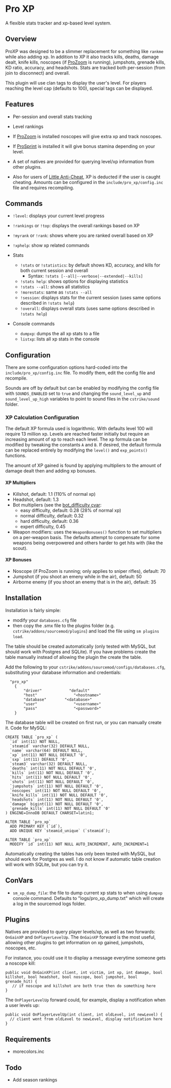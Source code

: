 # Pro XP

A flexible stats tracker and xp-based level system.  

## Overview

ProXP was designed to be a slimmer replacement for something like `rankme` while also adding xp.  In addition to XP it also tracks kills, deaths, damage dealt, knife kills, noscopes (if [ProZoom](https://github.com/vishusandy/ProZoom) is running), jumpshots, grenade kills, KD ratio, accuracy, and headshots.  Stats are tracked both per-session (from join to disconnect) and overall.

This plugin will use clan tags to display the user's level.  For players reaching the level cap (defaults to 100), special tags can be displayed.

## Features

- Per-session and overall stats tracking

- Level rankings

- If [ProZoom](https://github.com/vishusandy/ProZoom) is installed noscopes will give extra xp and track noscopes.

- If [ProSprint](https://github.com/vishusandy/ProSprint) is installed it will give bonus stamina depending on your level.

- A set of natives are provided for querying level/xp information from other plugins.

- Also for users of [Little Anti-Cheat](https://github.com/J-Tanzanite/Little-Anti-Cheat), XP is deducted if the user is caught cheating.  Amounts can be configured in the `include/pro_xp/config.inc` file and requires recompiling.

## Commands

- `!level`: displays your current level progress

- `!rankings` or `!top`: displays the overall rankings based on XP

- `!myrank` or `!rank`: shows where you are ranked overall based on XP

- `!xphelp`: show xp related commands

- Stats
  
  - `!stats` or `!statistics`: by default shows KD, accuracy, and kills for both current session and overall
    - Syntax: `!stats [--all|--verbose|--extended|--kills]`
  - `!stats help`: shows options for displaying statistics
  - `!stats --all`: shows all statistics
  - `!morestats`: same as `!stats --all`
  - `!session`: displays stats for the current session (uses same options described in `!stats help`)
  - `!overall`: displays overall stats (uses same options described in `!stats help`)

- Console commands
  
  - `dumpxp`: dumps the all xp stats to a file
  - `listxp`: lists all xp stats in the console

## Configuration

There are some configuration options hard-coded into the `include/pro_xp/config.inc` file.  To modify them, edit the config file and recompile.

Sounds are off by default but can be enabled by modifying the config file with `SOUNDS_ENABLED` set to `true` and changing the `sound_level_up` and `sound_level_up_high` variables to point to sound files in the `cstrike/sound` folder.

### XP Calculation Configuration

The default XP formula used is logarithmic.  With defaults level 100 will require 13 million xp.  Levels are reached faster initially but require an increasing amount of xp to reach each level.  The xp formula can be modified by tweaking the constants `A` and `B`.  If desired, the default formula can be replaced entirely by modifying the `level()` and `exp_points()` functions.

The amount of XP gained is found by applying multipliers to the amount of damage dealt then and adding xp bonuses.

#### XP Multipliers

- Killshot, default: 1.1 (110% of normal xp)
- Headshot, default: 1.3
- Bot multipliers (see the [bot_difficulty cvar](https://developer.valvesoftware.com/wiki/List_of_CS:S_Cvars#B):
  - easy difficulty, default: 0.28 (28% of normal xp)
  - normal difficulty, default: 0.32
  - hard difficulty, default: 0.36
  - expert difficulty, 0.45
- Weapon modifiers: uses the `WeaponBonuses()` function to set multipliers on a per-weapon basis.  The defaults attempt to compensate for some weapons being overpowered and others harder to get hits with (like the scout).

#### XP Bonuses

- Noscope (if ProZoom is running; only applies to sniper rifles), default: 70
- Jumpshot (if you shoot an emeny while in the air), default: 50
- Airborne enemy (if you shoot an enemy that is in the air), default: 35

## Installation

Installation is fairly simple: 

- modify your `databases.cfg` file
- then copy the .smx file to the plugins folder (e.g. `cstrike/addons/sourcemod/plugins`) and load the file using `sm plugins load`.

The table should be created automatically (only tested with MySQL, but should work with Postgres and SQLite).  If you have problems create the table manually instead of allowing the plugin the create the table.

Add the following to your `cstrike/addons/sourcemod/configs/databases.cfg`, substituting your database information and credentials:

```
  "pro_xp"
    {
        "driver"            "default"
        "host"                "<hostname>"
        "database"        "<database>"
        "user"                "<username>"
        "pass"                "<password>"
    }
```

The database table will be created on first run, or you can manually create it.  Code for MySQL:

```
CREATE TABLE `pro_xp` (
  `id` int(11) NOT NULL,
  `steamid` varchar(32) DEFAULT NULL,
  `name` varchar(64) DEFAULT NULL,
  `xp` int(11) NOT NULL DEFAULT '0',
  `sxp` int(11) DEFAULT '0',
  `steam3` varchar(32) DEFAULT NULL,
  `deaths` int(11) NOT NULL DEFAULT '0',
  `kills` int(11) NOT NULL DEFAULT '0',
  `hits` int(11) NOT NULL DEFAULT '0',
  `shots` int(11) NOT NULL DEFAULT '0',
  `jumpshots` int(11) NOT NULL DEFAULT '0',
  `noscopes` int(11) NOT NULL DEFAULT '0',
  `knife_kills` int(11) NOT NULL DEFAULT '0',
  `headshots` int(11) NOT NULL DEFAULT '0',
  `damage` bigint(11) NOT NULL DEFAULT '0',
  `grenade_kills` int(11) NOT NULL DEFAULT '0'
) ENGINE=InnoDB DEFAULT CHARSET=latin1;

ALTER TABLE `pro_xp`
  ADD PRIMARY KEY (`id`),
  ADD UNIQUE KEY `steamid_unique` (`steamid`);

ALTER TABLE `pro_xp`
  MODIFY `id` int(11) NOT NULL AUTO_INCREMENT, AUTO_INCREMENT=1
```

Automatically creating the tables has only been tested with MySQL, but should work for Postgres as well.
I do not know if automatic table creation will work with SQLite, but you can try it.

## ConVars

- `sm_xp_dump_file`: the file to dump current xp stats to when using `dumpxp` console command.  Defaults to "logs/pro_xp_dump.txt" which will create a log in the sourcemod logs folder.

## Plugins

Natives are provided to query player levels/xp, as well as two forwards: `OnGainXP` and `OnPlayerLevelUp`.  The `OnGainXP` forward is the most useful, allowing other plugins to get information on xp gained, jumpshots, noscopes, etc.

For instance, you could use it to display a message everytime someone gets a noscope kill:

```
public void OnGainXP(int client, int victim, int xp, int damage, bool killshot, bool headshot, bool noscope, bool jumpshot, bool grenade_hit) {
   // if noscope and killshot are both true then do something here
}
```

The `OnPlayerLevelUp` forward could, for example, display a notification when a user levels up:

```
public void OnPlayerLevelUp(int client, int oldLevel, int newLevel) {
  // client went from oldLevel to newLevel, display notification here
}
```

## Requirements

- morecolors.inc

## Todo

- Add season rankings
